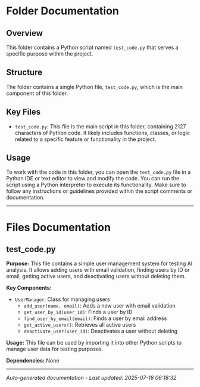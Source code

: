 # Folder Documentation

## Overview
This folder contains a Python script named `test_code.py` that serves a specific purpose within the project.

## Structure
The folder contains a single Python file, `test_code.py`, which is the main component of this folder.

## Key Files
- `test_code.py`: This file is the main script in this folder, containing 2127 characters of Python code. It likely includes functions, classes, or logic related to a specific feature or functionality in the project.

## Usage
To work with the code in this folder, you can open the `test_code.py` file in a Python IDE or text editor to view and modify the code. You can run the script using a Python interpreter to execute its functionality. Make sure to follow any instructions or guidelines provided within the script comments or documentation.

---

# Files Documentation

## test_code.py

**Purpose:** This file contains a simple user management system for testing AI analysis. It allows adding users with email validation, finding users by ID or email, getting active users, and deactivating users without deleting them.

**Key Components:**
- `UserManager`: Class for managing users
  - `add_user(name, email)`: Adds a new user with email validation
  - `get_user_by_id(user_id)`: Finds a user by ID
  - `find_user_by_email(email)`: Finds a user by email address
  - `get_active_users()`: Retrieves all active users
  - `deactivate_user(user_id)`: Deactivates a user without deleting

**Usage:** This file can be used by importing it into other Python scripts to manage user data for testing purposes.

**Dependencies:** None

---
*Auto-generated documentation - Last updated: 2025-07-18 06:18:32*
